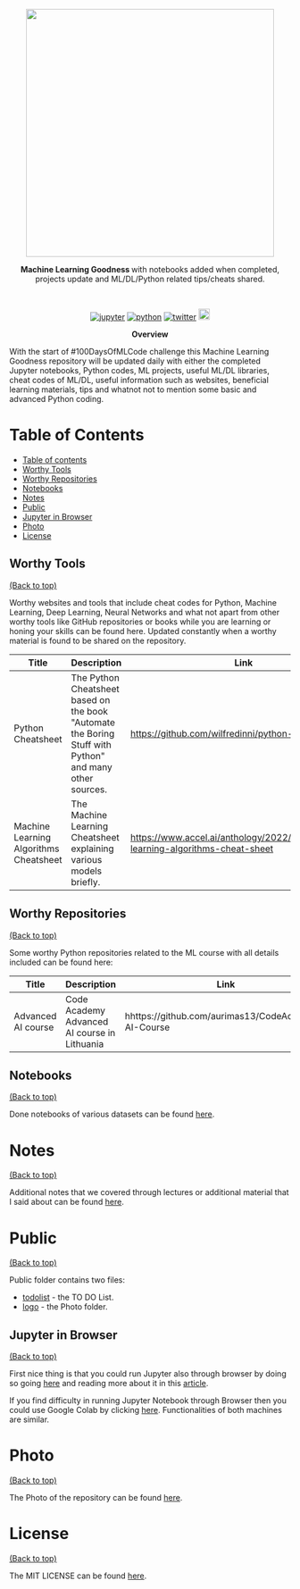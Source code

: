 <p align=center>
  <img height="444px" src="https://github.com/aurimas13/Machine-Learning-Goodness/blob/main/Public/Photo/ml.png"/>
</p>
<p align="center" > <b>Machine Learning Goodness </b> with notebooks added when completed, projects update and ML/DL/Python 
related tips/cheats shared. </p>
<br>
<p align=center>
    <a href="https://github.com/aurimas13/Machine-Learning-Goodness/tree/main/Notebooks">
<img alt="jupyter" src="https://img.shields.io/badge/language-jupyter-orange.svg?style=social&logo=jupyter")></a>
    <a href="https://github.com/aurimas13/Machine-Learning-Goodness/tree/main/Notebooks">
<img alt="python" src="https://img.shields.io/badge/language-python-blue.svg?style=social&logo=python")></a>
    <a href="https://twitter.com/anausedas"><img alt="twitter" src="https://img.shields.io/twitter/follow/anausedas?style=social"/></a>
    <img height="20px" title="profile views" src="https://img.shields.io/github/stars/aurimas13/Coding-and_Teaching-ML?style=social" alt="stars">
</p>
<p align=center>
<b> Overview </b> 
</p>
<p align=left>
With the start of #100DaysOfMLCode challenge this Machine Learning Goodness repository will be updated daily with either 
the completed Jupyter notebooks, Python codes, ML projects, useful ML/DL libraries, cheat codes of ML/DL, useful information 
such as websites, beneficial learning materials, tips and whatnot not to mention some basic and advanced Python coding.
</p>


# Table of Contents
- [Table of contents](#table-of-contents)
- [Worthy Tools](#worthy-tools)
- [Worthy Repositories](#worthy-repositories)
- [Notebooks](#notebooks)
- [Notes](#notes)  
- [Public](#public)
- [Jupyter in Browser](#jupyter-in-browser)
- [Photo](#photo)
- [License](#license)

## Worthy Tools
[(Back to top)](#table-of-contents)

Worthy websites and tools that include cheat codes for Python, Machine Learning, Deep Learning, Neural Networks and what not apart from other
worthy tools like GitHub repositories or books while you are learning or honing your skills can be found here. Updated constantly when a worthy material is found
to be shared on the repository.

| **Title**                              | **Description**                                                                                         | **Link**                                                                          |
|----------------------------------------|---------------------------------------------------------------------------------------------------------|-----------------------------------------------------------------------------------|
| Python Cheatsheet                      | The Python Cheatsheet based on the book "Automate the Boring Stuff with Python" and many other sources. | https://github.com/wilfredinni/python-cheatsheet                                  |
| Machine Learning Algorithms Cheatsheet | The Machine Learning Cheatsheet explaining various models briefly.                                      | https://www.accel.ai/anthology/2022/1/24/machine-learning-algorithms-cheat-sheet  |


## Worthy Repositories
[(Back to top)](#table-of-contents)

Some worthy Python repositories related to the ML course with all details included can be found here:

| **Title**                       | **Description**                              | **Link**                                       |
|---------------------------------|----------------------------------------------|------------------------------------------------|
| Advanced AI course | Code Academy Advanced AI course in Lithuania | hhttps://github.com/aurimas13/CodeAcademy-AI-Course       |

## Notebooks 
[(Back to top)](#table-of-contents)

Done notebooks of various datasets can be found [here](https://github.com/aurimas13/Machine-Learning-Goodness/tree/main/Notebooks).

# Notes
[(Back to top)](#table-of-contents)

Additional notes that we covered through lectures or additional material that I said about can be found 
[here](https://github.com/aurimas13/Machine-Learning-Goodness/tree/main/Notes).

# Public
[(Back to top)](#table-of-contents)

Public folder contains two files: 
- [todolist](https://github.com/aurimas13/Machine-Learning-Goodness/blob/main/Public/todolist.txt) - the TO DO List.
- [logo](https://github.com/aurimas13/Machine-Learning-Goodness/tree/main/Public/Photo) - the Photo folder.


## Jupyter in Browser
[(Back to top)](#table-of-contents)

First nice thing is that you could run Jupyter also through browser by doing so going [here](https://jupyterlite.github.io/demo/lab/index.html) and 
reading more about it in this [article](https://medium.com/geekculture/run-jupyter-notebooks-on-a-web-browser-using-jupyterlite-18e3bd25bd97).

If you find difficulty in running Jupyter Notebook through Browser then you could use Google Colab by clicking 
[here](https://colab.research.google.com/notebooks/intro.ipynb). Functionalities of both machines are similar.

# Photo
[(Back to top)](#table-of-contents)

The Photo of the repository can be found [here](https://github.com/aurimas13/Machine-Learning-Goodness/blob/main/Public/Photo/ml.png).

# License
[(Back to top)](#table-of-contents)
 
The MIT LICENSE can be found [here](https://github.com/aurimas13/CodeAcademy-AI-Course/blob/main/LICENSE).
